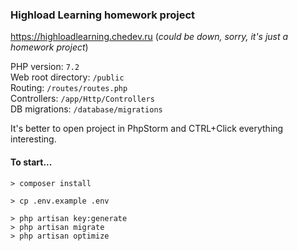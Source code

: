 ### Highload Learning homework project

https://highloadlearning.chedev.ru (_could be down, sorry, it's just a homework project_)

PHP version: `7.2`  
Web root directory: `/public`  
Routing: `/routes/routes.php`  
Controllers: `/app/Http/Controllers`  
DB migrations: `/database/migrations`

It's better to open project in PhpStorm and CTRL+Click everything interesting.

#### To start...

```
> composer install

> cp .env.example .env

> php artisan key:generate
> php artisan migrate
> php artisan optimize 
```
